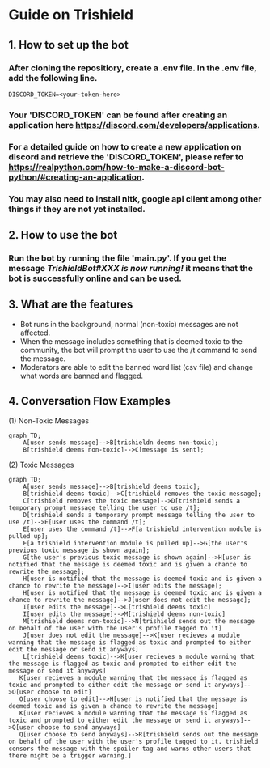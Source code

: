 # **Guide on Trishield**

## 1. How to set up the bot
### After cloning the repositiory, create a .env file. In the .env file, add the following line.

```
DISCORD_TOKEN=<your-token-here>
```

### Your 'DISCORD_TOKEN' can be found after creating an application here https://discord.com/developers/applications. 
### For a detailed guide on how to create a new application on discord and retrieve the 'DISCORD_TOKEN', please refer to https://realpython.com/how-to-make-a-discord-bot-python/#creating-an-application.

### You may also need to install nltk, google api client among other things if they are not yet installed. 

## 2. How to use the bot

### Run the bot by running the file 'main.py'. If you get the message *TrishieldBot#XXX is now running!* it means that the bot is successfully online and can be used.

## 3. What are the features
- Bot runs in the background, normal (non-toxic) messages are not affected.
- When the message includes something that is deemed toxic to the community, the bot will prompt the user to use the /t command to send the message. 
- Moderators are able to edit the banned word list (csv file) and change what words are banned and flagged.

## 4. Conversation Flow Examples
    
(1) Non-Toxic Messages

```mermaid
graph TD;
    A[user sends message]-->B[trishieldn deems non-toxic];
    B[trishield deems non-toxic]-->C[message is sent];

```

(2) Toxic Messages
```mermaid
graph TD;
    A[user sends message]-->B[trishield deems toxic];
    B[trishield deems toxic]-->C[trishield removes the toxic message];
    C[trishield removes the toxic message]-->D[trishield sends a temporary prompt message telling the user to use /t];
    D[trishield sends a temporary prompt message telling the user to use /t]-->E[user uses the command /t];
    E[user uses the command /t]-->F[a trishield intervention module is pulled up];
    F[a trishield intervention module is pulled up]-->G[the user's previous toxic message is shown again];
    G[the user's previous toxic message is shown again]-->H[user is notified that the message is deemed toxic and is given a chance to rewrite the message];
    H[user is notified that the message is deemed toxic and is given a chance to rewrite the message]-->I[user edits the message];
    H[user is notified that the message is deemed toxic and is given a chance to rewrite the message]-->J[user does not edit the message];
    I[user edits the message]-->L[trishield deems toxic]
    I[user edits the message]-->M[trishield deems non-toxic]
    M[trishield deems non-toxic]-->N[trishield sends out the message on behalf of the user with the user's profile tagged to it]
    J[user does not edit the message]-->K[user recieves a module warning that the message is flagged as toxic and prompted to either edit the message or send it anyways]
    L[trishield deems toxic]-->K[user recieves a module warning that the message is flagged as toxic and prompted to either edit the message or send it anyways]
   K[user recieves a module warning that the message is flagged as toxic and prompted to either edit the message or send it anyways]-->O[user choose to edit]
   O[user choose to edit]-->H[user is notified that the message is deemed toxic and is given a chance to rewrite the message]
   K[user recieves a module warning that the message is flagged as toxic and prompted to either edit the message or send it anyways]-->Q[user choose to send anyways]
   Q[user choose to send anyways]-->R[trishield sends out the message on behalf of the user with the user's profile tagged to it. trishield censors the message with the spoiler tag and warns other users that there might be a trigger warning.]

```
